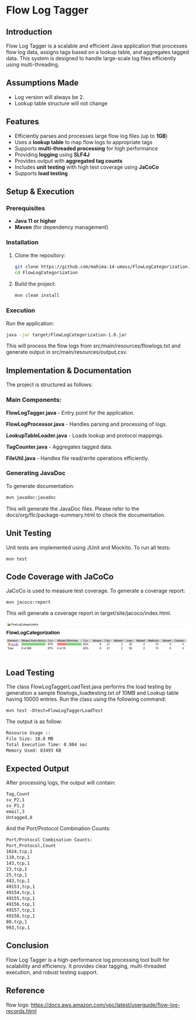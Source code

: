 # Flow Log Tagger

## Introduction

Flow Log Tagger is a scalable and efficient Java application that processes flow log data, assigns tags based on a lookup table, and aggregates tagged data. This system is designed to handle large-scale log files efficiently using multi-threading.

## Assumptions Made

- Log version will always be 2.
- Lookup table structure will not change

## Features

- Efficiently parses and processes large flow log files (up to **1GB**)
- Uses a **lookup table** to map flow logs to appropriate tags
- Supports **multi-threaded processing** for high performance
- Providing **logging** using **SLF4J** 
- Provides output with **aggregated tag counts**
- Includes **unit testing** with high test coverage using **JaCoCo**
- Supports **load testing**

## Setup & Execution

### Prerequisites

- **Java 11 or higher**
- **Maven** (for dependency management)

### Installation

1. Clone the repository:

   ```sh
   git clone https://github.com/mahima-14-umass/FlowLogCategorization.git
   cd FlowLogCategorization
   ```

2. Build the project:
    
    ```sh
   mvn clean install
   ```

### Execution

Run the application:

   ```sh
   java -jar target/FlowLogCategorization-1.0.jar
   ```

This will process the flow logs from src/main/resources/flowlogs.txt and generate output in src/main/resources/output.csv.

## Implementation & Documentation
The project is structured as follows:

### Main Components:

**FlowLogTagger.java** - Entry point for the application.

**FlowLogProcessor.java** - Handles parsing and processing of logs.

**LookupTableLoader.java** - Loads lookup and protocol mappings.

**TagCounter.java** - Aggregates tagged data.

**FileUtil.java** - Handles file read/write operations efficiently.

### Generating JavaDoc

To generate documentation:

```sh
mvn javadoc:javadoc
```

This will generate the JavaDoc files. Please refer to the docs/org/flc/package-summary.html to check the documentation.

## Unit Testing
Unit tests are implemented using JUnit and Mockito. To run all tests:

```shell
mvn test
```

## Code Coverage with JaCoCo
JaCoCo is used to measure test coverage. To generate a coverage report:

```shell
mvn jacoco:report
```
This will generate a coverage report in target/site/jacoco/index.html.

![img.png](img.png)

## Load Testing

The class FlowLogTaggerLoadTest.java performs the load testing by generation a sample flowlogs_loadtesting.txt of 10MB and Lookup table having 10000 entries. 
Run the class using the following command:
```shell
mvn test -Dtest=FlowLogTaggerLoadTest
```
The output is as follow:
```shell
Resource Usage :: 
File Size: 10.0 MB
Total Execution Time: 0.984 sec
Memory Used: 83493 KB
```

## Expected Output

After processing logs, the output will contain:

```shell
Tag,Count
sv_P2,1
sv_P1,2
email,3
Untagged,8
```

And the Port/Protocol Combination Counts:

```shell
Port/Protocol Combination Counts:
Port,Protocol,Count
1024,tcp,1
110,tcp,1
143,tcp,1
23,tcp,1
25,tcp,1
443,tcp,1
49153,tcp,1
49154,tcp,1
49155,tcp,1
49156,tcp,1
49157,tcp,1
49158,tcp,1
80,tcp,1
993,tcp,1
```

## Conclusion
Flow Log Tagger is a high-performance log processing tool built for scalability and efficiency. It provides clear tagging, multi-threaded execution, and robust testing support.

## Reference
flow logs: https://docs.aws.amazon.com/vpc/latest/userguide/flow-log-records.html